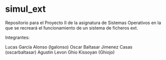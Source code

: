 # simul_ext
Repositorio para el Proyecto II de la asignatura de Sistemas Operativos en la que se recreará el funcionamiento de un sistema de ficheros ext.

Integrantes:

Lucas García Alonso (lgalonso)
Oscar Baltasar Jimenez Casas (oscarbaltasar)
Agustin Levon Ghio Kissoyan (Ghiojo)
